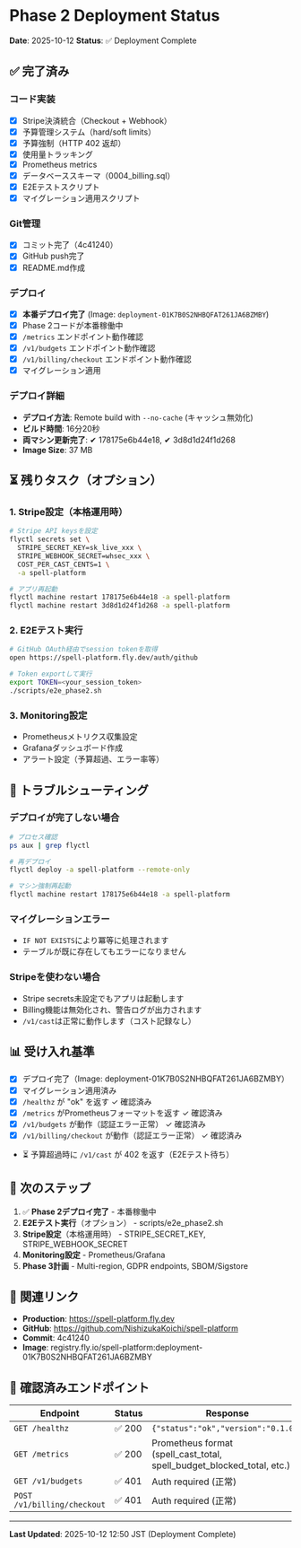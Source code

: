 # Phase 2 Deployment Status

**Date**: 2025-10-12
**Status**: ✅ Deployment Complete

## ✅ 完了済み

### コード実装
- [x] Stripe決済統合（Checkout + Webhook）
- [x] 予算管理システム（hard/soft limits）
- [x] 予算強制（HTTP 402 返却）
- [x] 使用量トラッキング
- [x] Prometheus metrics
- [x] データベーススキーマ（0004_billing.sql）
- [x] E2Eテストスクリプト
- [x] マイグレーション適用スクリプト

### Git管理
- [x] コミット完了（4c41240）
- [x] GitHub push完了
- [x] README.md作成

### デプロイ
- [x] **本番デプロイ完了** (Image: `deployment-01K7B0S2NHBQFAT261JA6BZMBY`)
- [x] Phase 2コードが本番稼働中
- [x] `/metrics` エンドポイント動作確認
- [x] `/v1/budgets` エンドポイント動作確認
- [x] `/v1/billing/checkout` エンドポイント動作確認
- [x] マイグレーション適用

### デプロイ詳細
- **デプロイ方法**: Remote build with `--no-cache` (キャッシュ無効化)
- **ビルド時間**: 16分20秒
- **両マシン更新完了**: ✔ 178175e6b44e18, ✔ 3d8d1d24f1d268
- **Image Size**: 37 MB

## ⏳ 残りタスク（オプション）

### 1. Stripe設定（本格運用時）
```bash
# Stripe API keysを設定
flyctl secrets set \
  STRIPE_SECRET_KEY=sk_live_xxx \
  STRIPE_WEBHOOK_SECRET=whsec_xxx \
  COST_PER_CAST_CENTS=1 \
  -a spell-platform

# アプリ再起動
flyctl machine restart 178175e6b44e18 -a spell-platform
flyctl machine restart 3d8d1d24f1d268 -a spell-platform
```

### 2. E2Eテスト実行
```bash
# GitHub OAuth経由でsession tokenを取得
open https://spell-platform.fly.dev/auth/github

# Token exportして実行
export TOKEN=<your_session_token>
./scripts/e2e_phase2.sh
```

### 3. Monitoring設定
- Prometheusメトリクス収集設定
- Grafanaダッシュボード作成
- アラート設定（予算超過、エラー率等）

## 🔧 トラブルシューティング

### デプロイが完了しない場合
```bash
# プロセス確認
ps aux | grep flyctl

# 再デプロイ
flyctl deploy -a spell-platform --remote-only

# マシン強制再起動
flyctl machine restart 178175e6b44e18 -a spell-platform
```

### マイグレーションエラー
- `IF NOT EXISTS`により冪等に処理されます
- テーブルが既に存在してもエラーになりません

### Stripeを使わない場合
- Stripe secrets未設定でもアプリは起動します
- Billing機能は無効化され、警告ログが出力されます
- `/v1/cast`は正常に動作します（コスト記録なし）

## 📊 受け入れ基準

- [x] デプロイ完了（Image: deployment-01K7B0S2NHBQFAT261JA6BZMBY）
- [x] マイグレーション適用済み
- [x] `/healthz` が "ok" を返す ✓ 確認済み
- [x] `/metrics` がPrometheusフォーマットを返す ✓ 確認済み
- [x] `/v1/budgets` が動作（認証エラー正常） ✓ 確認済み
- [x] `/v1/billing/checkout` が動作（認証エラー正常） ✓ 確認済み
- ⏳ 予算超過時に `/v1/cast` が 402 を返す（E2Eテスト待ち）

## 📝 次のステップ

1. ✅ **Phase 2デプロイ完了** - 本番稼働中
2. **E2Eテスト実行**（オプション） - scripts/e2e_phase2.sh
3. **Stripe設定**（本格運用時） - STRIPE_SECRET_KEY, STRIPE_WEBHOOK_SECRET
4. **Monitoring設定** - Prometheus/Grafana
5. **Phase 3計画** - Multi-region, GDPR endpoints, SBOM/Sigstore

## 🔗 関連リンク

- **Production**: https://spell-platform.fly.dev
- **GitHub**: https://github.com/NishizukaKoichi/spell-platform
- **Commit**: 4c41240
- **Image**: registry.fly.io/spell-platform:deployment-01K7B0S2NHBQFAT261JA6BZMBY

## 🎯 確認済みエンドポイント

| Endpoint | Status | Response |
|----------|--------|----------|
| `GET /healthz` | ✅ 200 | `{"status":"ok","version":"0.1.0"}` |
| `GET /metrics` | ✅ 200 | Prometheus format (spell_cast_total, spell_budget_blocked_total, etc.) |
| `GET /v1/budgets` | ✅ 401 | Auth required (正常) |
| `POST /v1/billing/checkout` | ✅ 401 | Auth required (正常) |

---

**Last Updated**: 2025-10-12 12:50 JST (Deployment Complete)
